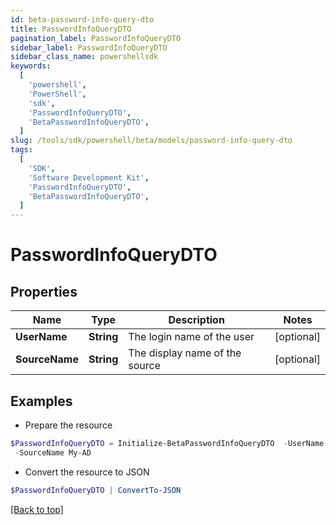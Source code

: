 ```yaml
---
id: beta-password-info-query-dto
title: PasswordInfoQueryDTO
pagination_label: PasswordInfoQueryDTO
sidebar_label: PasswordInfoQueryDTO
sidebar_class_name: powershellsdk
keywords:
  [
    'powershell',
    'PowerShell',
    'sdk',
    'PasswordInfoQueryDTO',
    'BetaPasswordInfoQueryDTO',
  ]
slug: /tools/sdk/powershell/beta/models/password-info-query-dto
tags:
  [
    'SDK',
    'Software Development Kit',
    'PasswordInfoQueryDTO',
    'BetaPasswordInfoQueryDTO',
  ]
---
```


# PasswordInfoQueryDTO

## Properties

| Name           | Type       | Description                    | Notes      |
| -------------- | ---------- | ------------------------------ | ---------- |
| **UserName**   | **String** | The login name of the user     | [optional] |
| **SourceName** | **String** | The display name of the source | [optional] |

## Examples

- Prepare the resource

```powershell
$PasswordInfoQueryDTO = Initialize-BetaPasswordInfoQueryDTO  -UserName Abby.Smith `
 -SourceName My-AD
```

- Convert the resource to JSON

```powershell
$PasswordInfoQueryDTO | ConvertTo-JSON
```

[[Back to top]](#)
